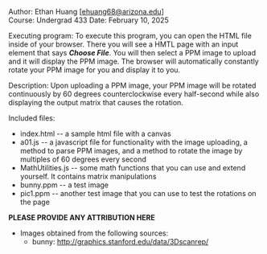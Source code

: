 Author: Ethan Huang [ehuang68@arizona.edu]  
Course: Undergrad 433
Date: February 10, 2025

Executing program: To execute this program, you can open the HTML file inside of your browser. There you will see a
HMTL page with an input element that says **_Choose File_**. You will then select a PPM image to upload and it will display the PPM image. The browser will automatically constantly rotate your PPM image for you and display it to you.

Description: Upon uploading a PPM image, your PPM image will be rotated continuously by 60 degrees counterclockwise every half-second while also displaying the output matrix that causes the rotation.

Included files:

- index.html -- a sample html file with a canvas
- a01.js -- a javascript file for functionality with the image uploading, a method to parse PPM images, and a method to rotate the image by multiples of 60 degrees every second
- MathUtilities.js -- some math functions that you can use and extend yourself. It contains matrix manipulations
- bunny.ppm -- a test image
- pic1.ppm -- another test image that you can use to test the rotations on the page

**PLEASE PROVIDE ANY ATTRIBUTION HERE**

- Images obtained from the following sources:
  - bunny: http://graphics.stanford.edu/data/3Dscanrep/
